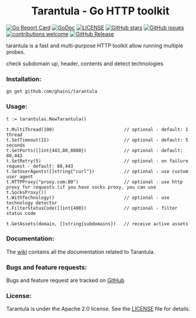 <h1 align="center"> Tarantula - Go HTTP toolkit </h1>

[![Go Report Card](https://goreportcard.com/badge/github.com/ghaini/tarantula)](https://goreportcard.com/report/github.com/ghaini/tarantula)
[![GoDoc](https://godoc.org/github.com/ghaini/tarantula?status.svg)](https://godoc.org/github.com/ghaini/tarantula)
[![LICENSE](https://img.shields.io/github/license/ghaini/tarantula.svg?style=flat-square)](https://github.com/ghaini/tarantula/blob/master/LICENSE)
[![GitHub stars](https://img.shields.io/github/stars/ghaini/tarantula)](https://github.com/ghaini/tarantula/stargazers)
[![GitHub issues](https://img.shields.io/github/issues/ghaini/tarantula)](https://github.com/ghaini/tarantula/issues)
[![contributions welcome](https://img.shields.io/badge/contributions-welcome-brightgreen.svg?style=flat)](https://github.com/ghaini/tarantula/issues)
[![GitHub Release](https://img.shields.io/github/release/ghaini/tarantula)](https://github.com/ghaini/tarantula/releases)


 tarantula is a fast and multi-purpose HTTP toolkit allow running multiple probes.

 check subdomain up, header, contents and detect technologies
 
### Installation:

    go get github.com/ghaini/tarantula
    
### Usage:

    t := tarantulas.NewTarantula()

    t.MultiThread(100)                          // optional - default: 1 thread
    t.SetTimeout(15)                            // optional - default: 5 seconds
    t.SetPorts([]int{443,80,8080})              // optional - default: 80,443
    t.SetRetry(5)                               // optional - on failure request - default: 80,443
    t.SetUserAgents([]string{"curl"})           // optional - use custom user agent 
    t.HTTPProxy("proxy.com:80")                 // optional - use http proxy for requests (if you have socks proxy, you can use t.SocksProxy())
    t.WithTechnology()                          // optional - use technology detector 
    t.FilterStatusCode([]int{400})              // optional - filter status code

    t.GetAssets(domain, []string{subdomains})   // receive active assets
    
### Documentation:

The <a href="https://github.com/ghaini/tarantula/wiki">wiki</a> contains all the documentation related to Tarantula.
    
### Bugs and feature requests:

Bugs and feature request are tracked on <a href="https://github.com/ghaini/tarantula/issues">GitHub</a>

### License:

Tarantula is under the Apache 2.0 license. See the <a href="https://github.com/ghaini/tarantula/blob/master/LICENSE">LICENSE</a> file for details.

